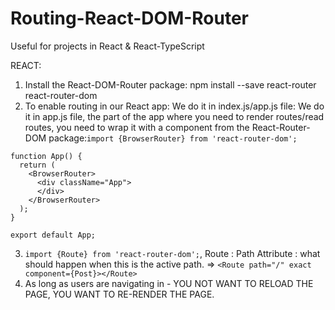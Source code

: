 # Routing-React-DOM-Router
Useful for projects in React &amp; React-TypeScript 

REACT:

1. Install the React-DOM-Router package: npm install --save react-router react-router-dom
2. To enable routing in our React app: We do it in index.js/app.js file: We do it in app.js file, the part of the app where you need to render routes/read routes, 
you need to wrap it with a component from the React-Router-DOM package:```import {BrowserRouter} from 'react-router-dom';```

```
function App() {
  return (
    <BrowserRouter>
      <div className="App">
      </div>
    </BrowserRouter>
  );
}

export default App;
```
3. ```import {Route} from 'react-router-dom';```, Route : Path Attribute : what should happen when this is the active path. => ```<Route path="/" exact component={Post}></Route>```
4. As long as users are navigating in - YOU NOT WANT TO RELOAD THE PAGE, YOU WANT TO RE-RENDER THE PAGE.
